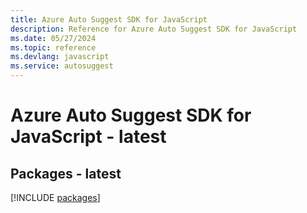 ```yaml
---
title: Azure Auto Suggest SDK for JavaScript
description: Reference for Azure Auto Suggest SDK for JavaScript
ms.date: 05/27/2024
ms.topic: reference
ms.devlang: javascript
ms.service: autosuggest
---
```

# Azure Auto Suggest SDK for JavaScript - latest
## Packages - latest
[!INCLUDE [packages](auto-suggest-index.md)]
